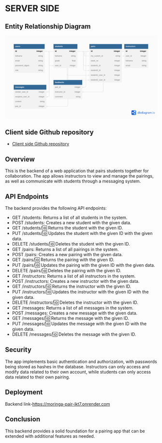# SERVER SIDE

## Entity Relationship Diagram
![ERD](./assets/erd.png)

## Client side Github repository

- [Client side Github repository](https://github.com/lihavi/Moringa-pairing-project/tree/development/client)

## Overview
This is the backend of a web application that pairs students together for collaboration. The app allows instructors to view and manage the pairings, as well as communicate with students through a messaging system.

## API Endpoints
The backend provides the following API endpoints:

- GET /students: Returns a list of all students in the system.
- POST /students: Creates a new student with the given data.
- GET /students/:id: Returns the student with the given ID.
- PUT /students/:id: Updates the student with the given ID with the given data.
- DELETE /students/:id: Deletes the student with the given ID.
- GET /pairs: Returns a list of all pairings in the system.
- POST /pairs: Creates a new pairing with the given data.
- GET /pairs/:id: Returns the pairing with the given ID.
- PUT /pairs/:id: Updates the pairing with the given ID with the given data.
- DELETE /pairs/:id: Deletes the pairing with the given ID.
- GET /instructors: Returns a list of all instructors in the system.
- POST /instructors: Creates a new instructor with the given data.
- GET /instructors/:id: Returns the instructor with the given ID.
- PUT /instructors/:id: Updates the instructor with the given ID with the given data.
- DELETE /instructors/:id: Deletes the instructor with the given ID.
- GET /messages: Returns a list of all messages in the system.
- POST /messages: Creates a new message with the given data.
- GET /messages/:id: Returns the message with the given ID.
- PUT /messages/:id: Updates the message with the given ID with the given data.
- DELETE /messages/:id: Deletes the message with the given ID.


## Security
The app implements basic authentication and authorization, with passwords being stored as hashes in the database. Instructors can only access and modify data related to their own account, while students can only access data related to their own pairing.

## Deployment

Backend link-https://moringa-pair-ikt7.onrender.com

## Conclusion
This backend provides a solid foundation for a pairing app that can be extended with additional features as needed.